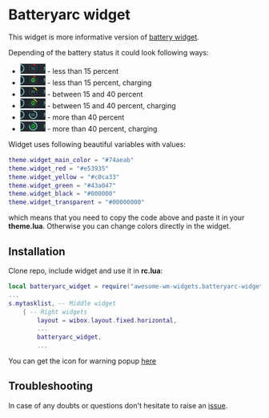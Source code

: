 # Batteryarc widget

This widget is more informative version of [battery widget](https://github.com/streetturtle/awesome-wm-widgets/tree/master/battery-widget).

Depending of the battery status it could look following ways:

 - ![10_d](./10_d.png) - less than 15 percent
 - ![10_c](./10_c.png) - less than 15 percent, charging
 - ![20_d](./20_d.png) - between 15 and 40 percent
 - ![20_c](./20_c.png) - between 15 and 40 percent, charging
 - ![80_d](./80_d.png) - more than 40 percent
 - ![80_c](./80_c.png) - more than 40 percent, charging

Widget uses following beautiful variables with values:

```lua
theme.widget_main_color = "#74aeab"
theme.widget_red = "#e53935"
theme.widget_yellow = "#c0ca33"
theme.widget_green = "#43a047"
theme.widget_black = "#000000"
theme.widget_transparent = "#00000000"
```

which means that you need to copy the code above and paste it in your **theme.lua**. Otherwise you can change colors directly in the widget.

## Installation

Clone repo, include widget and use it in **rc.lua**:

```lua
local batteryarc_widget = require("awesome-wm-widgets.batteryarc-widget.batteryarc")
...
s.mytasklist, -- Middle widget
	{ -- Right widgets
    	layout = wibox.layout.fixed.horizontal,
		...
		batteryarc_widget,
		...
```
You can get the icon for warning popup [here](https://vk.com/images/stickers/1933/512.png)

## Troubleshooting

In case of any doubts or questions don't hesitate to raise an [issue](https://github.com/streetturtle/awesome-wm-widgets/issues/new).
